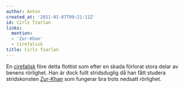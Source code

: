 ```yaml
---
author: Anton
created_at: '2011-01-07T09:21:11Z'
id: Cirlz Tzarlan
links:
  mention:
  - 'Zur-Khan'
  - cirefalisk
title: Cirlz Tzarlan
---
```


En [cirefalisk] före detta flottist som efter en skada förlorat stora delar av benens rörlighet. Han
är dock fullt stridsduglig då han fått studera stridskonsten [Zur-Khan] som fungerar bra trots
nedsatt rörlighet.

  [cirefalisk]: cirefalisk
  [Zur-Khan]: Zur-Khan
